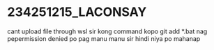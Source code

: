 # 234251215_LACONSAY
cant upload file through wsl sir kong command kopo git add *.bat nag pepermission denied po pag manu manu sir hindi niya po mahanap 
